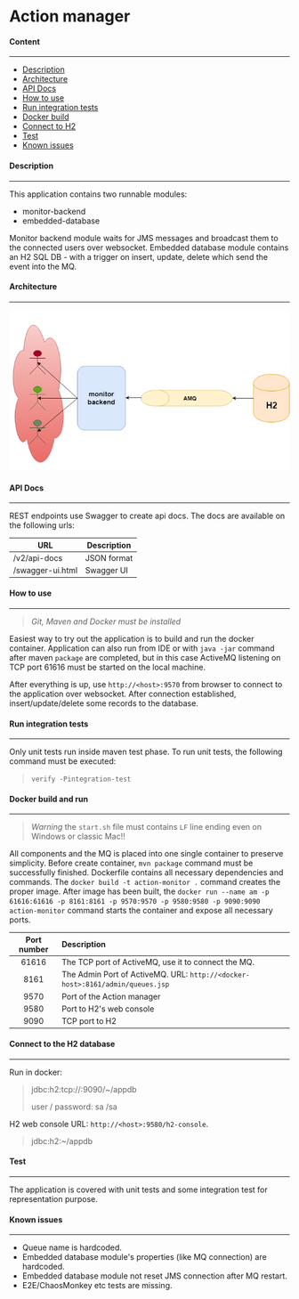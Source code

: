 # Action manager

#### Content

---
- [Description](#description)
- [Architecture](#architecture)
- [API Docs](#api-docs)
- [How to use](#how-to-use)
- [Run integration tests](#run-integration-tests)
- [Docker build](#docker-build-and-run)
- [Connect to H2](#connect-to-the-h2-database-running-inside-docker)
- [Test](#test)
- [Known issues](#known-issues)

#### Description

---
This application contains two runnable modules:
* monitor-backend
* embedded-database

Monitor backend module waits for JMS messages and broadcast them to the connected users over websocket.
Embedded database module contains an H2 SQL DB - with a trigger on insert, update, delete which send 
the event into the MQ. 

#### Architecture

---
![picture alt](https://github.com/zlaval/Diagrams/blob/master/architecture.png "diagram")

#### API Docs

---
REST endpoints use Swagger to create api docs. The docs are available on the following urls:

|URL|Description|
|---|---------|
|/v2/api-docs|JSON format|
|/swagger-ui.html|Swagger UI|

#### How to use

---
> *Git, Maven and Docker must be installed*

Easiest way to try out the application is to build and run the docker container.
Application can also run from IDE or with `java -jar` command after maven `package` are completed, but
in this case ActiveMQ listening on TCP port 61616 must be started on the local machine.

After everything is up, use `http://<host>:9570` from browser to connect to the application 
over websocket. After connection established, insert/update/delete some records to the database.

#### Run integration tests

---
Only unit tests run inside maven test phase. To run unit tests, the following command must be executed:
>`verify -Pintegration-test`

#### Docker build and run

---
>*Warning*
>the `start.sh` file must contains `LF` line ending even on Windows or classic Mac!!

All components and the MQ is placed into one single container to preserve simplicity.
Before create container, `mvn package` command must be successfully finished.
Dockerfile contains all necessary dependencies and commands.
The `docker build -t action-monitor .` command creates the proper image.
After image has been built, the 
`docker run --name am -p 61616:61616 -p 8161:8161 -p 9570:9570 -p 9580:9580 -p 9090:9090 action-monitor`
command starts the container and expose all necessary ports.

|Port number| Description|
|:---------:|:----------|
|61616      |The TCP port of ActiveMQ, use it to connect the MQ.|
|8161       |The Admin Port of ActiveMQ. URL: `http://<docker-host>:8161/admin/queues.jsp`|
|9570       |Port of the Action manager|
|9580       |Port to H2's web console|
|9090       |TCP port to H2|

#### Connect to the H2 database

---
Run in docker:
>jdbc:h2:tcp://<docker-host>:9090/~/appdb
>
>user / password: sa /sa

H2 web console URL: `http://<host>:9580/h2-console`.
>jdbc:h2:~/appdb

#### Test

---
The application is covered with unit tests and some integration test for representation purpose.

#### Known issues

---
* Queue name is hardcoded.
* Embedded database module's properties (like MQ connection) are hardcoded.
* Embedded database module not reset JMS connection after MQ restart.
* E2E/ChaosMonkey etc tests are missing.




